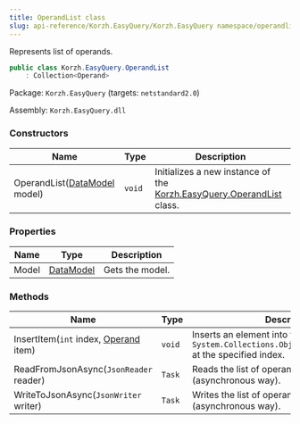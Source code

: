 ```yaml
---
title: OperandList class
slug: api-reference/Korzh.EasyQuery/Korzh.EasyQuery namespace/operandlist-class
---
```



Represents list of operands.
```csharp
public class Korzh.EasyQuery.OperandList
    : Collection<Operand>

```
Package: `Korzh.EasyQuery` (targets: `netstandard2.0`)

Assembly: `Korzh.EasyQuery.dll`

### Constructors

| Name | Type | Description | 
| --- | --- | --- | 
| OperandList([DataModel](/api-reference/korzh-easyquery/korzh-easyquery-namespace/datamodel-class) model) | `void` | Initializes a new instance of the [Korzh.EasyQuery.OperandList](/api-reference/korzh-easyquery/korzh-easyquery-namespace/operandlist-class) class. | 


### Properties

| Name | Type | Description | 
| --- | --- | --- | 
| Model | [DataModel](/api-reference/korzh-easyquery/korzh-easyquery-namespace/datamodel-class) | Gets the model. | 


### Methods

| Name | Type | Description | 
| --- | --- | --- | 
| InsertItem(`int` index, [Operand](/api-reference/korzh-easyquery/korzh-easyquery-namespace/operand-class) item) | `void` | Inserts an element into the `System.Collections.ObjectModel.Collection'1` at the specified index. | 
| ReadFromJsonAsync(`JsonReader` reader) | `Task` | Reads the list of operands from JSON (asynchronous way). | 
| WriteToJsonAsync(`JsonWriter` writer) | `Task` | Writes the list of operands to JSON (asynchronous way). |